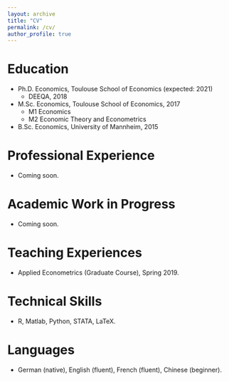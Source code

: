 ```yaml
---
layout: archive
title: "CV"
permalink: /cv/
author_profile: true
---
```



Education
======
* Ph.D. Economics, Toulouse School of Economics (expected: 2021)
  * DEEQA, 2018
* M.Sc. Economics, Toulouse School of Economics, 2017
  * M1 Economics
  * M2 Economic Theory and Econometrics
* B.Sc. Economics, University of Mannheim, 2015

Professional Experience
======
* Coming soon.

Academic Work in Progress
======
* Coming soon.
  
Teaching Experiences
======
* Applied Econometrics (Graduate Course), Spring 2019.
  
Technical Skills
======
* R, Matlab, Python, STATA, LaTeX.

Languages
=====
* German (native), English (fluent), French (fluent), Chinese (beginner).
